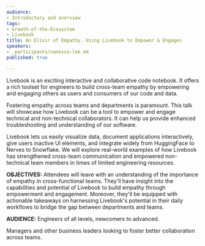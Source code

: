```yaml
---
audience:
- Introductory and overview
tags:
- Growth-of-the-Ecosystem
- Livebook
title: An Elixir of Empathy. Using Livebook to Empower & Engages
speakers:
- _participants/vanessa-lee.md
published: true

---
```

Livebook is an exciting interactive and collaborative code notebook. It offers a rich toolset for engineers to build cross-team empathy by empowering and engaging others as users and consumers of our code and data.

Fostering empathy across teams and departments is paramount. This talk will showcase how Livebook can be a tool to empower and engage technical and non-technical collaborators. It can help us provide enhanced troubleshooting and understanding of our software.

Livebook lets us easily visualize data, document applications interactively, give users inactive UI elements, and integrate widely from HuggingFace to Nerves to Snowflake. We will explore real-world examples of how Livebook has strengthened cross-team communication and empowered non-technical team members in times of limited engineering resources.

**OBJECTIVES:**
Attendees will leave with an understanding of the importance of empathy in cross-functional teams. They'll have insight into the capabilities and potential of Livebook to build empathy through empowerment and engagement. Moreover, they'll be equipped with actionable takeaways on harnessing Livebook's potential in their daily workflows to bridge the gap between departments and teams.

**AUDIENCE:**
Engineers of all levels, newcomers to advanced.

Managers and other business leaders looking to foster better collaboration across teams.
